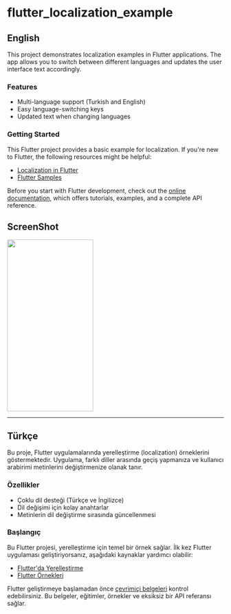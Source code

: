 # flutter_localization_example


## English

This project demonstrates localization examples in Flutter applications. The app allows you to switch between different languages and updates the user interface text accordingly.

### Features

- Multi-language support (Turkish and English)
- Easy language-switching keys
- Updated text when changing languages

### Getting Started

This Flutter project provides a basic example for localization. If you're new to Flutter, the following resources might be helpful:

- [Localization in Flutter](https://docs.flutter.dev/development/accessibility-and-localization/internationalization)
- [Flutter Samples](https://docs.flutter.dev/cookbook)

Before you start with Flutter development, check out the [online documentation](https://docs.flutter.dev/), which offers tutorials, examples, and a complete API reference.

## ScreenShot
<img src="" width="200" height="400">  

------------------------------------------------------------------------------------------------------------------------

## Türkçe

Bu proje, Flutter uygulamalarında yerelleştirme (localization) örneklerini göstermektedir. Uygulama, farklı diller arasında geçiş yapmanıza ve kullanıcı arabirimi metinlerini değiştirmenize olanak tanır.

### Özellikler

- Çoklu dil desteği (Türkçe ve İngilizce)
- Dil değişimi için kolay anahtarlar
- Metinlerin dil değiştirme sırasında güncellenmesi

### Başlangıç

Bu Flutter projesi, yerelleştirme için temel bir örnek sağlar. İlk kez Flutter uygulaması geliştiriyorsanız, aşağıdaki kaynaklar yardımcı olabilir:

- [Flutter'da Yerelleştirme](https://docs.flutter.dev/development/accessibility-and-localization/internationalization)
- [Flutter Örnekleri](https://docs.flutter.dev/cookbook)

Flutter geliştirmeye başlamadan önce [çevrimiçi belgeleri](https://docs.flutter.dev/) kontrol edebilirsiniz. Bu belgeler, eğitimler, örnekler ve eksiksiz bir API referansı sağlar.
 


